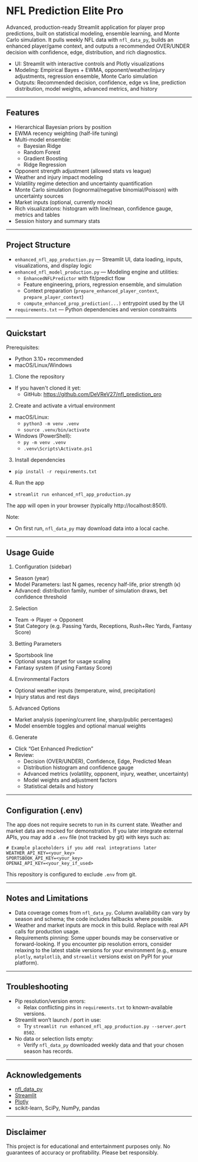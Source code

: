 # NFL Prediction Elite Pro

Advanced, production-ready Streamlit application for player prop predictions, built on statistical modeling, ensemble learning, and Monte Carlo simulation. It pulls weekly NFL data with `nfl_data_py`, builds an enhanced player/game context, and outputs a recommended OVER/UNDER decision with confidence, edge, distribution, and rich diagnostics.

- UI: Streamlit with interactive controls and Plotly visualizations
- Modeling: Empirical Bayes + EWMA, opponent/weather/injury adjustments, regression ensemble, Monte Carlo simulation
- Outputs: Recommended decision, confidence, edge vs line, prediction distribution, model weights, advanced metrics, and history

---

## Features

- Hierarchical Bayesian priors by position
- EWMA recency weighting (half-life tuning)
- Multi-model ensemble:
  - Bayesian Ridge
  - Random Forest
  - Gradient Boosting
  - Ridge Regression
- Opponent strength adjustment (allowed stats vs league)
- Weather and injury impact modeling
- Volatility regime detection and uncertainty quantification
- Monte Carlo simulation (lognormal/negative binomial/Poisson) with uncertainty sources
- Market inputs (optional, currently mock)
- Rich visualizations: histogram with line/mean, confidence gauge, metrics and tables
- Session history and summary stats

---

## Project Structure

- `enhanced_nfl_app_production.py` — Streamlit UI, data loading, inputs, visualizations, and display logic
- `enhanced_nfl_model_production.py` — Modeling engine and utilities:
  - `EnhancedNFLPredictor` with fit/predict flow
  - Feature engineering, priors, regression ensemble, and simulation
  - Context preparation (`prepare_enhanced_player_context`, `prepare_player_context`)
  - `compute_enhanced_prop_prediction(...)` entrypoint used by the UI
- `requirements.txt` — Python dependencies and version constraints

---

## Quickstart

Prerequisites:
- Python 3.10+ recommended
- macOS/Linux/Windows

1) Clone the repository
- If you haven't cloned it yet:
  - GitHub: https://github.com/DeVReV27/nfl_prediction_pro

2) Create and activate a virtual environment
- macOS/Linux:
  - `python3 -m venv .venv`
  - `source .venv/bin/activate`
- Windows (PowerShell):
  - `py -m venv .venv`
  - `.venv\Scripts\Activate.ps1`

3) Install dependencies
- `pip install -r requirements.txt`

4) Run the app
- `streamlit run enhanced_nfl_app_production.py`

The app will open in your browser (typically http://localhost:8501).

Note:
- On first run, `nfl_data_py` may download data into a local cache.

---

## Usage Guide

1) Configuration (sidebar)
- Season (year)
- Model Parameters: last N games, recency half-life, prior strength (κ)
- Advanced: distribution family, number of simulation draws, bet confidence threshold

2) Selection
- Team -> Player -> Opponent
- Stat Category (e.g. Passing Yards, Receptions, Rush+Rec Yards, Fantasy Score)

3) Betting Parameters
- Sportsbook line
- Optional snaps target for usage scaling
- Fantasy system (if using Fantasy Score)

4) Environmental Factors
- Optional weather inputs (temperature, wind, precipitation)
- Injury status and rest days

5) Advanced Options
- Market analysis (opening/current line, sharp/public percentages)
- Model ensemble toggles and optional manual weights

6) Generate
- Click “Get Enhanced Prediction”
- Review:
  - Decision (OVER/UNDER), Confidence, Edge, Predicted Mean
  - Distribution histogram and confidence gauge
  - Advanced metrics (volatility, opponent, injury, weather, uncertainty)
  - Model weights and adjustment factors
  - Statistical details and history

---

## Configuration (.env)

The app does not require secrets to run in its current state. Weather and market data are mocked for demonstration. If you later integrate external APIs, you may add a `.env` file (not tracked by git) with keys such as:

```
# Example placeholders if you add real integrations later
WEATHER_API_KEY=<your_key>
SPORTSBOOK_API_KEY=<your_key>
OPENAI_API_KEY=<your_key_if_used>
```

This repository is configured to exclude `.env` from git.

---

## Notes and Limitations

- Data coverage comes from `nfl_data_py`. Column availability can vary by season and schema; the code includes fallbacks where possible.
- Weather and market inputs are mock in this build. Replace with real API calls for production usage.
- Requirements pinning: Some upper bounds may be conservative or forward-looking. If you encounter pip resolution errors, consider relaxing to the latest stable versions for your environment (e.g., ensure `plotly`, `matplotlib`, and `streamlit` versions exist on PyPI for your platform).

---

## Troubleshooting

- Pip resolution/version errors:
  - Relax conflicting pins in `requirements.txt` to known-available versions.
- Streamlit won’t launch / port in use:
  - Try `streamlit run enhanced_nfl_app_production.py --server.port 8502`.
- No data or selection lists empty:
  - Verify `nfl_data_py` downloaded weekly data and that your chosen season has records.

---

## Acknowledgements

- [nfl_data_py](https://github.com/nflverse/nfl_data_py)
- [Streamlit](https://streamlit.io/)
- [Plotly](https://plotly.com/python/)
- scikit-learn, SciPy, NumPy, pandas

---

## Disclaimer

This project is for educational and entertainment purposes only. No guarantees of accuracy or profitability. Please bet responsibly.
